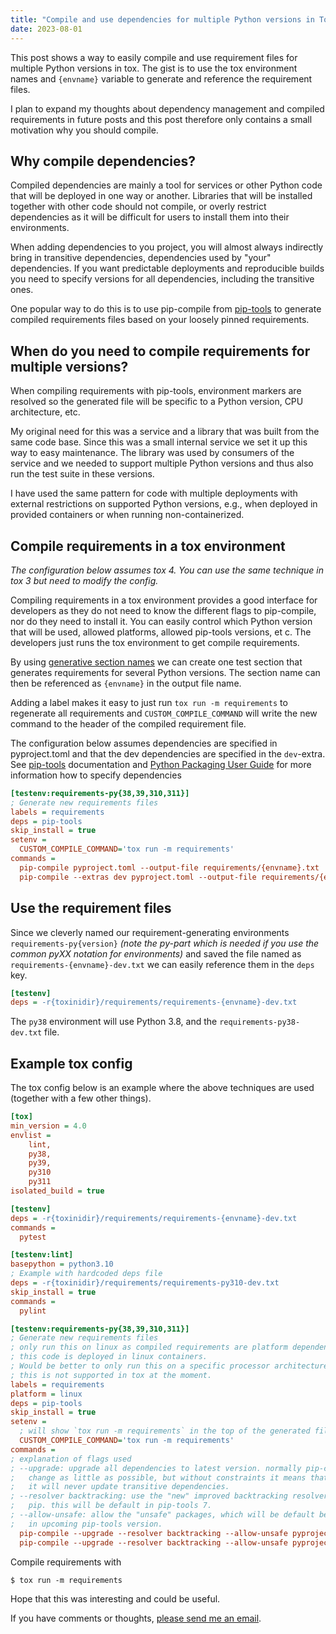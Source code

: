 ```yaml
---
title: "Compile and use dependencies for multiple Python versions in Tox"
date: 2023-08-01
---
```


This post shows a way to easily compile and use requirement files for multiple
Python versions in tox. The gist is to use the tox environment names and
`{envname}` variable to generate and reference the requirement files.

I plan to expand my thoughts about dependency management and compiled
requirements in future posts and this post therefore only contains a small
motivation why you should compile.

## Why compile dependencies?

Compiled dependencies are mainly a tool for services or other Python code that
will be deployed in one way or another. Libraries that will be installed
together with other code should not compile, or overly restrict dependencies as
it will be difficult for users to install them into their environments.

When adding dependencies to you project, you will almost always indirectly
bring in transitive dependencies, dependencies used by "your" dependencies. If
you want predictable deployments and reproducible builds you need to specify
versions for all dependencies, including the transitive ones. 

One popular way to do this is to use pip-compile from [pip-tools] to generate
compiled requirements files based on your loosely pinned requirements.

## When do you need to compile requirements for multiple versions?

When compiling requirements with pip-tools, environment markers are resolved so
the generated file will be specific to a Python version, CPU architecture, etc.

My original need for this was a service and a library that was built from the
same code base. Since this was a small internal service we set it up this way
to easy maintenance. The library was used by consumers of the service and we
needed to support multiple Python versions and thus also run the test suite in
these versions.

I have used the same pattern for code with multiple deployments with external
restrictions on supported Python versions, e.g., when deployed in provided
containers or when running non-containerized.

## Compile requirements in a tox environment

_The configuration below assumes tox 4. You can use the same technique in tox 3
but need to modify the config._

Compiling requirements in a tox environment provides a good interface for
developers as they do not need to know the different flags to pip-compile, nor
do they need to install it. You can easily control which Python version that
will be used, allowed platforms, allowed pip-tools versions, et c. The
developers just runs the tox environment to get compile requirements.

By using [generative section names] we can create one test section that
generates requirements for several Python versions. The section name can then
be referenced as `{envname}` in the output file name.

Adding a label makes it easy to just run `tox run -m requirements` to
regenerate all requirements and `CUSTOM_COMPILE_COMMAND` will write the new
command to the header of the compiled requirement file.

The configuration below assumes dependencies are specified in pyproject.toml
and that the dev dependencies are specified in the `dev`-extra. See [pip-tools]
documentation and [Python Packaging User Guide] for more information how to
specify dependencies

```ini
[testenv:requirements-py{38,39,310,311}]
; Generate new requirements files
labels = requirements
deps = pip-tools
skip_install = true
setenv =
  CUSTOM_COMPILE_COMMAND='tox run -m requirements'
commands =
  pip-compile pyproject.toml --output-file requirements/{envname}.txt
  pip-compile --extras dev pyproject.toml --output-file requirements/{envname}-dev.txt
```

## Use the requirement files

Since we cleverly named our requirement-generating environments
`requirements-py{version}` _(note the py-part which is needed if you use the
common pyXX notation for environments)_ and saved the file named as
`requirements-{envname}-dev.txt` we can easily reference them in the `deps`
key.

```ini
[testenv]
deps = -r{toxinidir}/requirements/requirements-{envname}-dev.txt
```

The `py38` environment will use Python 3.8, and the `requirements-py38-dev.txt`
file.

## Example tox config

The tox config below is an example where the above techniques are used
(together with a few other things).

```ini
[tox]
min_version = 4.0
envlist =
    lint,
    py38,
    py39,
    py310
    py311
isolated_build = true

[testenv]
deps = -r{toxinidir}/requirements/requirements-{envname}-dev.txt
commands =
  pytest

[testenv:lint]
basepython = python3.10
; Example with hardcoded deps file
deps = -r{toxinidir}/requirements/requirements-py310-dev.txt
skip_install = true
commands =
  pylint

[testenv:requirements-py{38,39,310,311}]
; Generate new requirements files
; only run this on linux as compiled requirements are platform dependent and
; this code is deployed in linux containers.
; Would be better to only run this on a specific processor architecture, but
; this is not supported in tox at the moment.
labels = requirements
platform = linux
deps = pip-tools
skip_install = true
setenv =
  ; will show `tox run -m requirements` in the top of the generated files.
  CUSTOM_COMPILE_COMMAND='tox run -m requirements'
commands =
; explanation of flags used
; --upgrade: upgrade all dependencies to latest version. normally pip-compile
;   change as little as possible, but without constraints it means that
;   it will never update transitive dependencies.
; --resolver backtracking: use the "new" improved backtracking resolver from
;   pip. this will be default in pip-tools 7.
; --allow-unsafe: allow the "unsafe" packages, which will be default behaviour
;   in upcoming pip-tools version.
  pip-compile --upgrade --resolver backtracking --allow-unsafe pyproject.toml --output-file requirements/{envname}.txt
  pip-compile --upgrade --resolver backtracking --allow-unsafe pyproject.toml --output-file requirements/{envname}-dev.txt
```

Compile requirements with

```shell
$ tox run -m requirements
```

Hope that this was interesting and could be useful.

If you have comments or thoughts, [please send me an email](/about/#contact-me).

[generative section names]: https://tox.wiki/en/latest/user_guide.html#generative-environments
[pip-tools]: https://github.com/jazzband/pip-tools
[Python Packaging User Guide]: https://packaging.python.org/en/latest/

